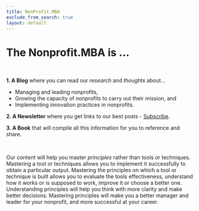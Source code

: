```yaml
---
title: NonProfit.MBA
exclude_from_search: true
layout: default
---
```


# The Nonprofit.MBA is ...  

<br>

**1. A Blog** where you can read our *research* and *thoughts* about... 

* Managing and leading nonprofits,
* Growing the capacity of nonprofits to carry out their mission, and 
* Implementing innovation practices in nonprofits.

**2. A Newsletter** where you get links to our best posts - [Subscribe](/subscribe).

**3. A Book** that will compile all this information for you to reference and share.

<br>

Our content will help you master *principles* rather than tools or techniques. Mastering a tool or techniques allows you to implement it successfully to obtain a particular output. Mastering the principles on which a tool or technique is built allows you to evaluate the tools effectiveness, understand how it works or is supposed to work, improve it or choose a better one. Understanding principles will help you think with more clarity and make better decisions. Mastering principles will make you a better manager and leader for your nonprofit, and more successful at your career.
